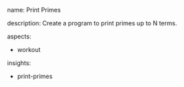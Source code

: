 name: Print Primes

description: Create a program to print primes up to N terms.

aspects:
  - workout

insights:
  - print-primes